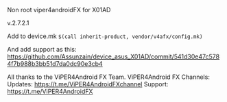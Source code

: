 Non root viper4androidFX for X01AD

v.2.7.2.1

Add to device.mk
```$(call inherit-product, vendor/v4afx/config.mk)```

And add support as this:
https://github.com/Assunzain/device_asus_X01AD/commit/541d30e47c5784f7b988b3bb51d7da0dc90e3cb4

All thanks to the ViPER4Android FX Team.
ViPER4Android FX Channels:
Updates: https://t.me/ViPER4AndroidFXchannel
Support: https://t.me/ViPER4AndroidFX
